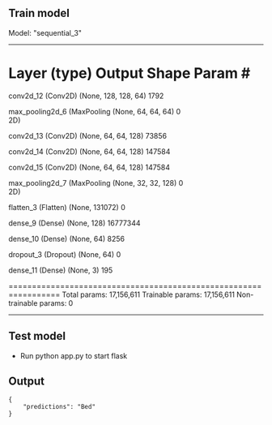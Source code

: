 ## Train model

Model: "sequential_3"
_________________________________________________________________
 Layer (type)                Output Shape              Param #   
=================================================================
 conv2d_12 (Conv2D)          (None, 128, 128, 64)      1792      
                                                                 
 max_pooling2d_6 (MaxPooling  (None, 64, 64, 64)       0         
 2D)                                                             
                                                                 
 conv2d_13 (Conv2D)          (None, 64, 64, 128)       73856     
                                                                 
 conv2d_14 (Conv2D)          (None, 64, 64, 128)       147584    
                                                                 
 conv2d_15 (Conv2D)          (None, 64, 64, 128)       147584    
                                                                 
 max_pooling2d_7 (MaxPooling  (None, 32, 32, 128)      0         
 2D)                                                             
                                                                 
 flatten_3 (Flatten)         (None, 131072)            0         
                                                                 
 dense_9 (Dense)             (None, 128)               16777344  
                                                                 
 dense_10 (Dense)            (None, 64)                8256      
                                                                 
 dropout_3 (Dropout)         (None, 64)                0         
                                                                 
 dense_11 (Dense)            (None, 3)                 195       
                                                                 
=================================================================
Total params: 17,156,611
Trainable params: 17,156,611
Non-trainable params: 0
_________________________________________________________________

## Test model
-   Run python app.py to start flask

## Output
``` 
{
    "predictions": "Bed"
}
```